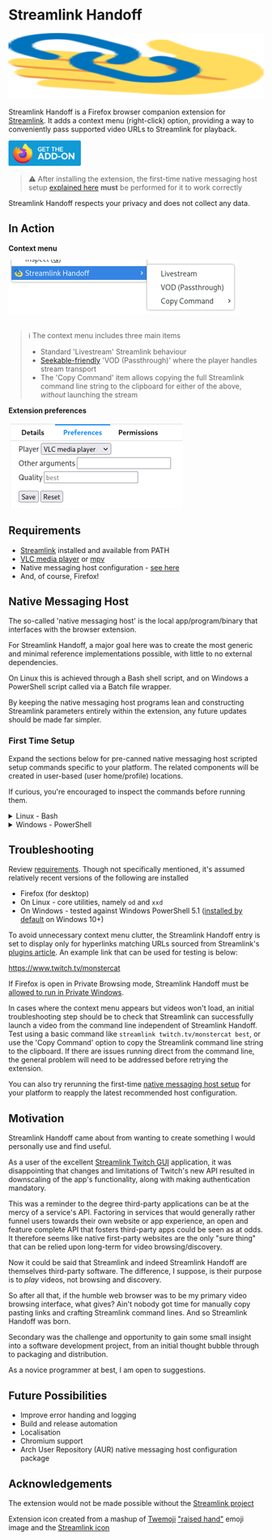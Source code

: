 # Streamlink Handoff

<img src="/extension/icon.svg" width="100%" height="130">

Streamlink Handoff is a Firefox browser companion extension for [Streamlink](https://streamlink.github.io). It adds a context menu (right-click) option, providing a way to conveniently pass supported video URLs to Streamlink for playback.

[<img src="/img/get-the-addon-fx-apr-2020.svg" height="50">](https://addons.mozilla.org/firefox/addon/streamlink-handoff/)

> :warning: After installing the extension, the first-time native messaging host setup [explained here](#first-time-setup) **must** be performed for it to work correctly  

Streamlink Handoff respects your privacy and does not collect any data.

## In Action

**Context menu**

<kbd>
  <picture>
    <source media="(prefers-color-scheme: dark)" srcset="https://raw.githubusercontent.com/bgh-github/streamlink-handoff/main/img/context-menu-dark.png">
    <img src="https://raw.githubusercontent.com/bgh-github/streamlink-handoff/main/img/context-menu.png">
  </picture>
</kbd>
<br/>
<br/>

> :information_source: The context menu includes three main items
> * Standard 'Livestream' Streamlink behaviour
> * [Seekable-friendly](https://github.com/streamlink/streamlink/issues/134) 'VOD (Passthrough)' where the player handles stream transport
> * The 'Copy Command' item allows copying the full Streamlink command line string to the clipboard for either of the above, _without_ launching the stream

**Extension preferences**

<kbd>
  <picture>
    <source media="(prefers-color-scheme: dark)" srcset="https://raw.githubusercontent.com/bgh-github/streamlink-handoff/main/img/options-dark.png">
    <img src="https://raw.githubusercontent.com/bgh-github/streamlink-handoff/main/img/options.png">
  </picture>
</kbd>

## Requirements

* [Streamlink](https://streamlink.github.io/install.html) installed and available from PATH
* [VLC media player](https://www.videolan.org/vlc/#download) or [mpv](https://mpv.io/installation/)
* Native messaging host configuration - [see here](#first-time-setup)
* And, of course, Firefox!

## Native Messaging Host

The so-called 'native messaging host' is the local app/program/binary that interfaces with the browser extension.

For Streamlink Handoff, a major goal here was to create the most generic and minimal reference implementations possible, with little to no external dependencies.

On Linux this is achieved through a Bash shell script, and on Windows a PowerShell script called via a Batch file wrapper.

By keeping the native messaging host programs lean and constructing Streamlink parameters entirely within the extension, any future updates should be made far simpler.

### First Time Setup

Expand the sections below for pre-canned native messaging host scripted setup commands specific to your platform. The related components will be created in user-based (user home/profile) locations.

If curious, you're encouraged to inspect the commands before running them.

<details>
  <summary>Linux - Bash</summary>
  
  Simply copy/paste the below script block into your terminal and execute.
  
  This should create two Streamlink Handoff files (.json and .sh) under `$HOME/.mozilla/native-messaging-hosts`.

  ```bash
  host_dir="${HOME}/.mozilla/native-messaging-hosts"
  mkdir --parents "${host_dir}"

  host_name=streamlink_handoff_host
  host_program=streamlink-handoff.sh

  # manifest
  cat > "${host_dir}/${host_name}.json" << EOF
  {
    "name": "${host_name}",
    "description": "Streamlink Handoff Native Messaging Host - Linux",
    "path": "${host_dir}/${host_program}",
    "type": "stdio",
    "allowed_extensions": ["streamlink-handoff@bgh.io"]
  }
  EOF

  # host program
  cat > "${host_dir}/${host_program}" << 'EOF'
  #!/bin/bash

  message_byte_length="$(od --address-radix=n --read-bytes=4 --format=dL | tr --delete " ")"
  message="$(od --address-radix=n --read-bytes="${message_byte_length}" --format=x1 | xxd --plain --revert)"
  message="$(echo "${message}" | sed --expression='s/^"//' --expression='s/"$//')"

  streamlink ${message} > /dev/null 2>&1
  EOF

  chmod u+x "${host_dir}/${host_program}"
  ```
</details>

<details>
  <summary>Windows - PowerShell</summary>
  
  Copying/pasting commands directly into the PowerShell console can be hit and miss, so it's a good idea to instead copy the below script block into a new PowerShell ISE file and run (Ctrl + a to select all > F8 to run selection).

  This should create a registry entry in addition to three Streamlink Handoff files (.json, .bat and .ps1) under `%APPDATA%\streamlink-handoff`.

  ```powershell
  $HostFolderPath = Join-Path -Path $Env:APPDATA -ChildPath streamlink-handoff
  If (-Not (Test-Path -Path $HostFolderPath)) {New-Item -Path $HostFolderPath -ItemType Directory}

  $HostName = "streamlink_handoff_host"
  $HostProgram = "streamlink-handoff.bat"

  # Manifest
  $MainifestContent = @"
  {
    "name": "$HostName",
    "description": "Streamlink Handoff Native Messaging Host - Windows",
    "path": "$HostProgram",
    "type": "stdio",
    "allowed_extensions": ["streamlink-handoff@bgh.io"]
  }
  "@

  $ManifestFile = New-Item -Path (Join-Path -Path $HostFolderPath -ChildPath "$HostName.json") -Value $MainifestContent -Force
  
  $RegKey = "HKCU:\SOFTWARE\Mozilla\NativeMessagingHosts\$HostName"
  If (-Not (Test-Path -Path $RegKey)) {New-Item -Path $RegKey -Force}
  Set-ItemProperty -Path $RegKey -Name "(Default)" -Value $ManifestFile.FullName -Type String -Force

  # Host Program(s)
  $BatchFileContent = "@echo off & powershell -NoProfile -ExecutionPolicy Bypass -File `"$(Join-Path -Path $HostFolderPath -ChildPath streamlink-handoff.ps1)`""
  Set-Content -Path (Join-Path -Path $HostFolderPath -ChildPath $HostProgram) -Value $BatchFileContent -Force

  $PSFileContent = @'
  $BinaryReader = New-Object -TypeName System.IO.BinaryReader([System.Console]::OpenStandardInput())

  $MessageByteLength = $BinaryReader.ReadInt32()
  $Message = [System.Text.Encoding]::UTF8.GetString($BinaryReader.ReadBytes($MessageByteLength))
  $Message = $Message.Trim('"')

  Invoke-CimMethod -ClassName Win32_Process -Arguments @{CommandLine="$((Get-Command -Name streamlink).Source) $Message"} -MethodName Create | Out-Null
  '@

  Set-Content -Path (Join-Path -Path $HostFolderPath streamlink-handoff.ps1) -Value $PSFileContent -Force
  ```
</details>

## Troubleshooting

Review [requirements](#requirements). Though not specifically mentioned, it's assumed relatively recent versions of the following are installed

* Firefox (for desktop)
* On Linux - core utilities, namely `od` and `xxd`
* On Windows - tested against Windows PowerShell 5.1 ([installed by default](https://docs.microsoft.com/powershell/scripting/windows-powershell/install/windows-powershell-system-requirements#windows-powershell-51) on Windows 10+)

To avoid unnecessary context menu clutter, the Streamlink Handoff entry is set to display only for hyperlinks matching URLs sourced from Streamlink's [plugins article](https://streamlink.github.io/plugins.html). An example link that can be used for testing is below:

https://www.twitch.tv/monstercat

If Firefox is open in Private Browsing mode, Streamlink Handoff must be [allowed to run in Private Windows](https://support.mozilla.org/kb/extensions-private-browsing).

In cases where the context menu appears but videos won't load, an initial troubleshooting step should be to check that Streamlink can successfully launch a video from the command line independent of Streamlink Handoff. Test using a basic command like `streamlink twitch.tv/monstercat best`, or use the 'Copy Command' option to copy the Streamlink command line string to the clipboard. If there are issues running direct from the command line, the general problem will need to be addressed before retrying the extension.

You can also try rerunning the first-time [native messaging host setup](#first-time-setup) for your platform to reapply the latest recommended host configuration.

## Motivation

Streamlink Handoff came about from wanting to create something I would personally use and find useful.

As a user of the excellent [Streamlink Twitch GUI](https://streamlink.github.io/streamlink-twitch-gui/) application, it was disappointing that changes and limitations of Twitch's new API resulted in downscaling of the app's functionality, along with making authentication mandatory.

This was a reminder to the degree third-party applications can be at the mercy of a service's API. Factoring in services that would generally rather funnel users towards their own website or app experience, an open and feature complete API that fosters third-party apps could be seen as at odds. It therefore seems like native first-party websites are the only "sure thing" that can be relied upon long-term for video browsing/discovery.

Now it could be said that Streamlink and indeed Streamlink Handoff are themselves third-party software. The difference, I suppose, is their purpose is to _play_ videos, not browsing and discovery.

So after all that, if the humble web browser was to be my primary video browsing interface, what gives? Ain't nobody got time for manually copy pasting links and crafting Streamlink command lines. And so Streamlink Handoff was born.

Secondary was the challenge and opportunity to gain some small insight into a software development project, from an initial thought bubble through to packaging and distribution.

As a novice programmer at best, I am open to suggestions.

## Future Possibilities

* Improve error handing and logging
* Build and release automation
* Localisation
* Chromium support
* Arch User Repository (AUR) native messaging host configuration package

## Acknowledgements

The extension would not be made possible without the [Streamlink project](https://github.com/streamlink/streamlink)

Extension icon created from a mashup of [Twemoji](https://twemoji.twitter.com) ["raised hand"](https://github.com/twitter/twemoji/blob/master/assets/svg/270b.svg) emoji image and the [Streamlink icon](https://github.com/streamlink/streamlink/blob/master/icon.svg)
